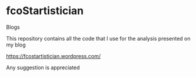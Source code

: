 # fcoStartistician
Blogs


This repository contains all the code that I use for the analysis presented on my blog 

 https://fcostartistician.wordpress.com/
 
 Any suggestion is appreciated
